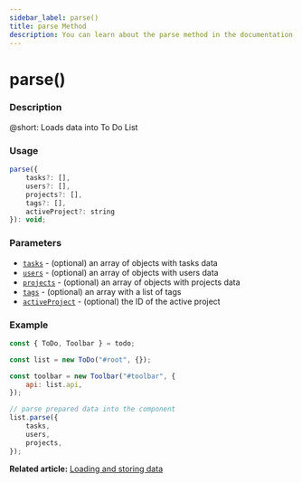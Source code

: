 ```yaml
---
sidebar_label: parse()
title: parse Method
description: You can learn about the parse method in the documentation of the DHTMLX JavaScript To Do List library. Browse developer guides and API reference, try out code examples and live demos, and download a free 30-day evaluation version of DHTMLX To Do List.
---
```


# parse()

### Description

@short: Loads data into To Do List

### Usage

~~~js
parse({
    tasks?: [],
    users?: [],
    projects?: [],
    tags?: [],
    activeProject?: string
}): void;
~~~

### Parameters

- [`tasks`](api/configs/tasks_config.md) - (optional) an array of objects with tasks data
- [`users`](api/configs/users_config.md) - (optional) an array of objects with users data
- [`projects`](api/configs/projects_config.md) - (optional) an array of objects with projects data
- [`tags`](api/configs/tags_config.md) - (optional) an array with a list of tags
- [`activeProject`](api/configs/activeproject_config.md) - (optional) the ID of the active project

### Example

~~~js {3,10-14}
const { ToDo, Toolbar } = todo;

const list = new ToDo("#root", {});

const toolbar = new Toolbar("#toolbar", {
    api: list.api,
});

// parse prepared data into the component
list.parse({
    tasks,
    users,
    projects,
});
~~~

**Related article:** [Loading and storing data](guides/loading_data.md)
